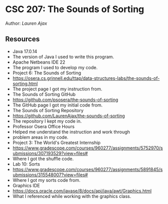 # CSC 207: The Sounds of Sorting

Author: _Lauren Ajax_

## Resources

*   Java 17.0.14
*   The version of Java I used to write this program.
*   Apache Netbeans IDE 22
*   The program I used to develop my code.
*   Project 6: The Sounds of Sorting
*   https://osera.cs.grinnell.edu/ttap/data-structures-labs/the-sounds-of-sorting.html
*   The project page I got my instruction from.
*   The Sounds of Sorting GitHub
*   https://github.com/psosera/the-sounds-of-sorting
*   The GitHub page I got my initial code from.
*   The Sounds of Sorting Repository
*   https://github.com/LaurenAjax/the-sounds-of-sorting
*   The repository I kept my code in.
*   Professor Osera Office Hours
*   Helped me understand the instruction and work through
*   problem areas in my code.
*   Project 3: The World's Greatest Internship
*   https://www.gradescope.com/courses/960277/assignments/5752970/submissions/307193529?view=files#
*   Where I got the shuffle code.
*   Lab 10: Sorts
*   https://www.gradescope.com/courses/960277/assignments/5891845/submissions/315548007?view=files#
*   Where I got my sorts code from.
*   Graphics IDE
*   https://docs.oracle.com/javase/8/docs/api/java/awt/Graphics.html
*   What I referenced while working with the graphics class.